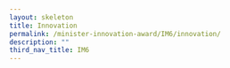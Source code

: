 ```yaml
---
layout: skeleton
title: Innovation
permalink: /minister-innovation-award/IM6/innovation/
description: ""
third_nav_title: IM6
---
```

